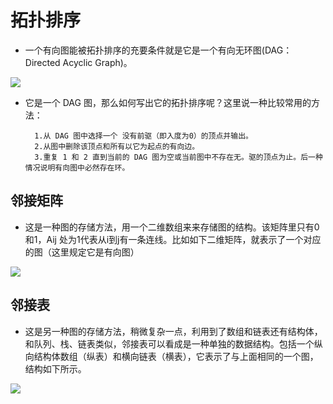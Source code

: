 # 拓扑排序
* 一个有向图能被拓扑排序的充要条件就是它是一个有向无环图(DAG：Directed Acyclic Graph)。

![](http://img.blog.csdn.net/20150507001028284)

* 它是一个 DAG 图，那么如何写出它的拓扑排序呢？这里说一种比较常用的方法：

		1.从 DAG 图中选择一个 没有前驱（即入度为0）的顶点并输出。
		2.从图中删除该顶点和所有以它为起点的有向边。
		3.重复 1 和 2 直到当前的 DAG 图为空或当前图中不存在无。驱的顶点为止。后一种情况说明有向图中必然存在环。
## 邻接矩阵
* 这是一种图的存储方法，用一个二维数组来来存储图的结构。该矩阵里只有0和1，Aij 处为1代表从i到j有一条连线。比如如下二维矩阵，就表示了一个对应的图（这里规定它是有向图） 

![](http://img.blog.csdn.net/20161230145917395?watermark/2/text/aHR0cDovL2Jsb2cuY3Nkbi5uZXQvbGluZ2NoZW4yMzQ4/font/5a6L5L2T/fontsize/400/fill/I0JBQkFCMA==/dissolve/70/gravity/SouthEast)
## 邻接表
* 这是另一种图的存储方法，稍微复杂一点，利用到了数组和链表还有结构体，和队列、栈、链表类似，邻接表可以看成是一种单独的数据结构。包括一个纵向结构体数组（纵表）和横向链表（横表），它表示了与上面相同的一个图，结构如下所示。 

![](http://img.blog.csdn.net/20161230150004084?watermark/2/text/aHR0cDovL2Jsb2cuY3Nkbi5uZXQvbGluZ2NoZW4yMzQ4/font/5a6L5L2T/fontsize/400/fill/I0JBQkFCMA==/dissolve/70/gravity/SouthEast)